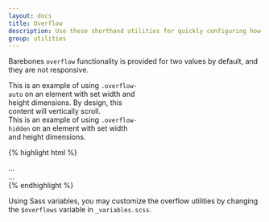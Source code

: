 ```yaml
---
layout: docs
title: Overflow
description: Use these shorthand utilities for quickly configuring how content overflows an element.
group: utilities
---
```


Barebones `overflow` functionality is provided for two values by default, and they are not
responsive.

<div class="bd-example d-md-flex">
  <div class="overflow-auto p-3 mb-3 mb-md-0 mr-md-3 bg-light" style="max-width: 260px; max-height: 100px;">
    This is an example of using <code>.overflow-auto</code> on an element with set width and height dimensions. By design, this content will vertically scroll.
  </div>
  <div class="overflow-hidden p-3 bg-light" style="max-width: 260px; max-height: 100px;">
    This is an example of using <code>.overflow-hidden</code> on an element with set width and height dimensions.
  </div>
</div>

{% highlight html %}

<div class="overflow-auto">...</div>
<div class="overflow-hidden">...</div>
{% endhighlight %}

Using Sass variables, you may customize the overflow utilities by changing the `$overflows` variable
in `_variables.scss`.
